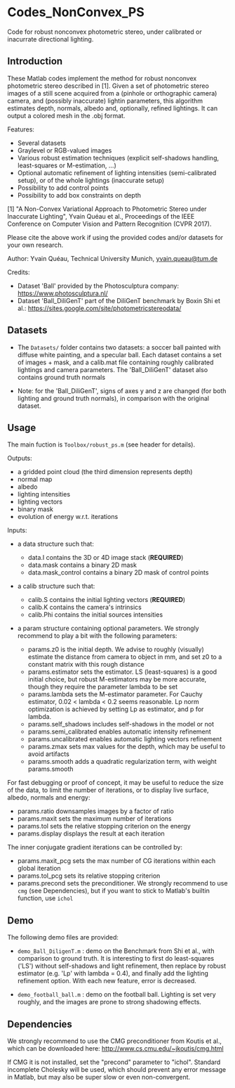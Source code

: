 # Codes_NonConvex_PS
Code for robust nonconvex photometric stereo, under calibrated or inacurrate directional lighting.

## Introduction

These Matlab codes implement the method for robust nonconvex photometric stereo described in [1]. Given a set of photometric stereo images of a still scene acquired from a (pinhole or orthographic camera) camera, and (possibly inaccurate)  lightin parameters, this algorithm estimates depth, normals, albedo and, optionally, refined lightings. It can output a colored mesh in the .obj format. 

Features:
- Several datasets
- Graylevel or RGB-valued images
- Various robust estimation techniques (explicit self-shadows handling, least-squares or M-estimation, ...)
- Optional automatic refinement of lighting intensities (semi-calibrated setup), or of the whole lightings (inaccurate setup)
- Possibility to add control points
- Possibility to add box constraints on depth

[1] "A Non-Convex Variational Approach to Photometric Stereo under Inaccurate Lighting", Yvain Quéau et al., Proceedings of the IEEE Conference on Computer Vision and Pattern Recognition (CVPR 2017).

Please cite the above work if using the provided codes and/or datasets for your own research. 

Author: Yvain Quéau, Technical University Munich, yvain.queau@tum.de

Credits:
- Dataset 'Ball' provided by the Photosculptura company: https://www.photosculptura.nl/
- Dataset 'Ball_DiliGenT' part of the DiliGenT benchmark by Boxin Shi et al.: https://sites.google.com/site/photometricstereodata/

## Datasets

- The `Datasets/` folder contains two datasets: a soccer ball painted with diffuse white painting, and a specular ball. Each dataset contains a set of images + mask, and a calib.mat file containing roughly calibrated lightings and camera parameters. The 'Ball_DiliGenT' dataset also contains ground truth normals

- Note: for the 'Ball_DiliGenT', signs of axes y and z are changed (for both lighting and ground truth normals), in comparison with the original dataset. 

## Usage

The main fuction is `Toolbox/robust_ps.m` (see header for details).

Outputs:
- a gridded point cloud (the third dimension represents depth)
- normal map
- albedo
- lighting intensities
- lighting vectors
- binary mask
- evolution of energy w.r.t. iterations 

Inputs: 

- a data structure such that:
  * data.I contains the 3D or 4D image stack (**REQUIRED**)
  * data.mask contains a binary 2D mask
  * data.mask_control contains a binary 2D mask of control points

- a calib structure such that:
  * calib.S contains the initial lighting vectors (**REQUIRED**)
  * calib.K contains the camera's intrinsics
  * calib.Phi contains the initial sources intensities

- a param structure containing optional parameters. We strongly recommend to play a bit with the following parameters:
  * params.z0 is the initial depth. We advise to roughly (visually) estimate the distance from camera to object in mm, and set z0 to a constant matrix with this rough distance 
  * params.estimator sets the estimator. LS (least-squares) is a good initial choice, but robust M-estimators may be more accurate, though they require the parameter lambda to be set
  * params.lambda sets the M-estimator parameter. For Cauchy estimator, 0.02 < lambda < 0.2 seems reasonable. Lp norm optimization is achieved by setting Lp as estimator, and p for lambda.
  * params.self_shadows includes self-shadows in  the model or not
  * params.semi_calibrated enables automatic intensity refinement
  * params.uncalibrated enables automatic lighting vectors refinement
  * params.zmax sets max values for the depth, which may be useful to avoid artifacts
  * params.smooth adds a quadratic regularization term, with weight params.smooth

For fast debugging or proof of concept, it may be useful to reduce the size of the data, to limit the number of iterations, or to display live surface, albedo, normals and energy:
  * params.ratio downsamples images by a factor of ratio
  * params.maxit sets the maximum number of iterations
  * params.tol sets the relative stopping criterion on the energy
  * params.display displays the result at each iteration

The inner conjugate gradient iterations can be controlled by:
  * params.maxit_pcg sets the max number of CG iterations within each global iteration
  * params.tol_pcg sets its relative stopping criterion
  * params.precond sets the preconditioner. We strongly recommend to use `cmg` (see Dependencies), but if you want to stick to Matlab's builtin function, use `ichol`


## Demo

The following demo files are provided: 

- `demo_Ball_DiligenT.m` : demo on the Benchmark from Shi et al., with comparison to ground truth. It is interesting to first do least-squares ('LS') without self-shadows and light refinement, then replace by robust estimator (e.g. 'Lp' with lambda = 0.4), and finally add the lighting refinement option. With each new feature, error is decreased. 

- `demo_football_ball.m` : demo on the football ball. Lighting is set very roughly, and the images are prone to strong shadowing effects.


 

## Dependencies

We strongly recommend to use the CMG preconditioner from Koutis et al., which can be downloaded here: 
http://www.cs.cmu.edu/~jkoutis/cmg.html

If CMG it is not installed, set the "precond" parameter to "ichol". Standard incomplete Cholesky will be used, which should prevent any error message in Matlab, but may also be super slow or even non-convergent. 





